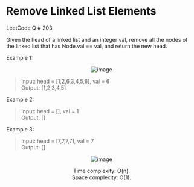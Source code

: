 # Remove Linked List Elements

LeetCode Q # 203.

Given the head of a linked list and an integer val, remove all the nodes of the linked list that has Node.val == val, and return the new head.

Example 1:

<div align = "center">

  ![image](https://github.com/xo-azeem/Remove-Linked-List-Elements-LeetCode/assets/171427226/40c0a8b0-7a40-4d51-8750-bbb14f9f27a1)

</div>

>Input: head = [1,2,6,3,4,5,6], val = 6</br>
>Output: [1,2,3,4,5]

Example 2:

>Input: head = [], val = 1</br>
>Output: []

Example 3:

>Input: head = [7,7,7,7], val = 7</br>
>Output: []

<div align = "center">

  ![image](https://github.com/xo-azeem/Remove-Linked-List-Elements-LeetCode/assets/171427226/9a22982c-ccc5-42e8-acf0-f0780ae62969)

  Time complexity: O(n).</br>Space complexity: O(1).
</div>
